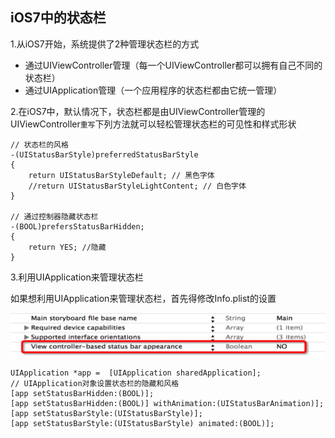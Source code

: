 ## iOS7中的状态栏
1.从iOS7开始，系统提供了2种管理状态栏的方式
- 通过UIViewController管理（每一个UIViewController都可以拥有自己不同的状态栏）
- 通过UIApplication管理（一个应用程序的状态栏都由它统一管理）

2.在iOS7中，默认情况下，状态栏都是由UIViewController管理的
UIViewController`重写`下列方法就可以轻松管理状态栏的可见性和样式形状
```objc
// 状态栏的风格
-(UIStatusBarStyle)preferredStatusBarStyle
{
    return UIStatusBarStyleDefault; // 黑色字体
    //return UIStatusBarStyleLightContent; // 白色字体
}

// 通过控制器隐藏状态栏
-(BOOL)prefersStatusBarHidden;
{
    return YES; //隐藏
}
```
3.利用UIApplication来管理状态栏

如果想利用UIApplication来管理状态栏，首先得修改Info.plist的设置

![](./info-plist.png)

```objc
UIApplication *app =  [UIApplication sharedApplication];
// UIApplication对象设置状态栏的隐藏和风格
[app setStatusBarHidden:(BOOL)];
[app setStatusBarHidden:(BOOL)] withAnimation:(UIStatusBarAnimation)];
[app setStatusBarStyle:(UIStatusBarStyle)];
[app setStatusBarStyle:(UIStatusBarStyle) animated:(BOOL)];
```
